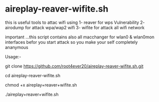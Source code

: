 # aireplay-reaver-wifite.sh
this is useful tools to attac wifi using 1- reaver for wps Vulnerability 2- airodump for attack wpa/wap2 wifi  3- wifite for attack all wifi network

important ...this script contains also all macchanger for wlan0 & wlan0mon interfaces befor you start attack so you make your self completely ananymous    

Usage:-

git clone  https://github.com/root4ever20/aireplay-reaver-wifite.sh.git

cd aireplay-reaver-wifite.sh

chmod +x aireplay+reaver+wifite.sh

./aireplay+reaver+wifite.sh
